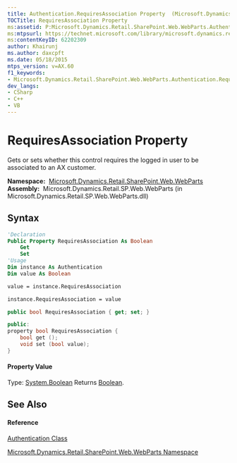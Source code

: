 ```yaml
---
title: Authentication.RequiresAssociation Property  (Microsoft.Dynamics.Retail.SharePoint.Web.WebParts)
TOCTitle: RequiresAssociation Property
ms:assetid: P:Microsoft.Dynamics.Retail.SharePoint.Web.WebParts.Authentication.RequiresAssociation
ms:mtpsurl: https://technet.microsoft.com/library/microsoft.dynamics.retail.sharepoint.web.webparts.authentication.requiresassociation(v=AX.60)
ms:contentKeyID: 62202309
author: Khairunj
ms.author: daxcpft
ms.date: 05/18/2015
mtps_version: v=AX.60
f1_keywords:
- Microsoft.Dynamics.Retail.SharePoint.Web.WebParts.Authentication.RequiresAssociation
dev_langs:
- CSharp
- C++
- VB
---
```


# RequiresAssociation Property

Gets or sets whether this control requires the logged in user to be associated to an AX customer.

**Namespace:**  [Microsoft.Dynamics.Retail.SharePoint.Web.WebParts](microsoft-dynamics-retail-sharepoint-web-webparts-namespace.md)  
**Assembly:**  Microsoft.Dynamics.Retail.SP.Web.WebParts (in Microsoft.Dynamics.Retail.SP.Web.WebParts.dll)

## Syntax

``` vb
'Declaration
Public Property RequiresAssociation As Boolean
    Get
    Set
'Usage
Dim instance As Authentication
Dim value As Boolean

value = instance.RequiresAssociation

instance.RequiresAssociation = value
```

``` csharp
public bool RequiresAssociation { get; set; }
```

``` c++
public:
property bool RequiresAssociation {
    bool get ();
    void set (bool value);
}
```

#### Property Value

Type: [System.Boolean](https://technet.microsoft.com/library/a28wyd50\(v=ax.60\))  
Returns [Boolean](https://technet.microsoft.com/library/a28wyd50\(v=ax.60\)).  

## See Also

#### Reference

[Authentication Class](authentication-class-microsoft-dynamics-retail-sharepoint-web-webparts.md)

[Microsoft.Dynamics.Retail.SharePoint.Web.WebParts Namespace](microsoft-dynamics-retail-sharepoint-web-webparts-namespace.md)

